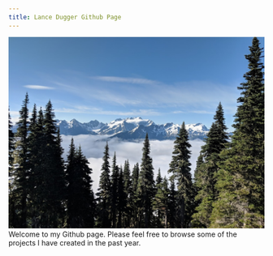 ```yaml
---
title: Lance Dugger Github Page
---
```


![Mountains](\Mountains.jpg)
Welcome to my Github page.  Please feel free to browse some of the projects I have created in the past year.
